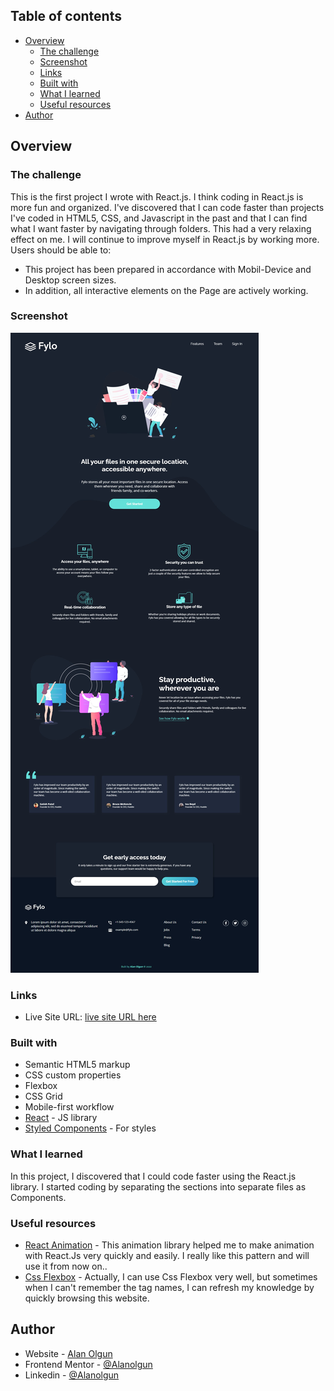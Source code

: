 

## Table of contents

- [Overview](#overview)
  - [The challenge](#the-challenge)
  - [Screenshot](#screenshot)
  - [Links](#links)
  - [Built with](#built-with)
  - [What I learned](#what-i-learned)
  - [Useful resources](#useful-resources)
- [Author](#author)



## Overview

### The challenge
This is the first project I wrote with React.js. I think coding in React.js is more fun and organized. I've discovered that I can code faster than projects I've coded in HTML5, CSS, and Javascript in the past and that I can find what I want faster by navigating through folders. This had a very relaxing effect on me. I will continue to improve myself in React.js by working more.
Users should be able to:
- This project has been prepared in accordance with Mobil-Device and Desktop screen sizes.
- In addition, all interactive elements on the Page are actively working.

### Screenshot

![](/src/images/screen.png)



### Links

- Live Site URL: [live site URL here](https://alanolgun.github.io/fylo-landing-page/)



### Built with

- Semantic HTML5 markup
- CSS custom properties
- Flexbox
- CSS Grid
- Mobile-first workflow
- [React](https://reactjs.org/) - JS library
- [Styled Components](https://styled-components.com/) - For styles



### What I learned

In this project, I discovered that I could code faster using the React.js library.
I started coding by separating the sections into separate files as Components.


### Useful resources

- [React Animation](https://github.com/michalsnik/aos#caveatsm) - This animation library helped me to make animation with React.Js very quickly and easily. I really like this pattern and will use it from now on..
- [Css Flexbox](https://css-tricks.com/snippets/css/a-guide-to-flexbox/) - Actually, I can use Css Flexbox very well, but sometimes when I can't remember the tag names, I can refresh my knowledge by quickly browsing this website.


## Author

- Website - [Alan Olgun](https://www.alanolgun.com)
- Frontend Mentor - [@Alanolgun](https://www.frontendmentor.io/profile/AlanOlgun)
- Linkedin - [@Alanolgun](https://www.linkedin.com/in/alan-olgun-292b93221/www.twitter.com/yourusername)



